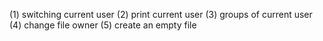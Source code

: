 (1) switching current user
(2) print current user
(3) groups of current user
(4) change file owner
(5) create an empty file
